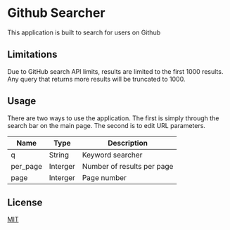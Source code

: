 # Github Searcher

This application is built to search for users on Github

## Limitations

Due to GitHub search API limits, results are limited to the first 1000 results. Any query that returns more results will be truncated to 1000.

## Usage

There are two ways to use the application. The first is simply through the search bar on the main page. The second is to edit URL parameters.

| Name     |Type           | Description                |
|----------|---------------|----------------------------|
| q        | String        | Keyword searcher           |
| per_page | Interger      | Number of results per page |
| page     | Interger      | Page number                |

## License
[MIT](https://choosealicense.com/licenses/mit/)